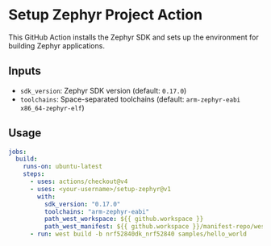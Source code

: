 # Setup Zephyr Project Action

This GitHub Action installs the Zephyr SDK and sets up the environment for building Zephyr applications.

## Inputs
- `sdk_version`: Zephyr SDK version (default: `0.17.0`)
- `toolchains`: Space-separated toolchains (default: `arm-zephyr-eabi x86_64-zephyr-elf`)

## Usage
```yaml
jobs:
  build:
    runs-on: ubuntu-latest
    steps:
      - uses: actions/checkout@v4
      - uses: <your-username>/setup-zephyr@v1
        with:
          sdk_version: "0.17.0"
          toolchains: "arm-zephyr-eabi"
          path_west_workspace: ${{ github.workspace }}
          path_west_manifest: ${{ github.workspace }}/manifest-repo/west.yml
      - run: west build -b nrf52840dk_nrf52840 samples/hello_world
```